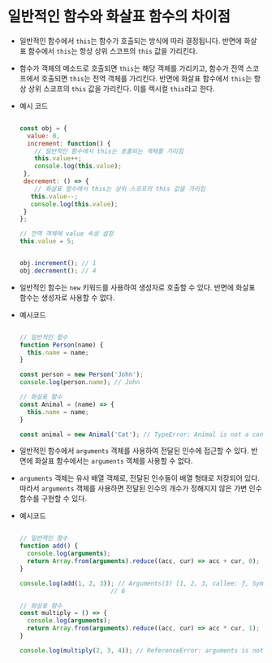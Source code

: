 # 일반적인 함수와 화살표 함수의 차이점

- 일반적인 함수에서 `this`는 함수가 호출되는 방식에 따라 결정됩니다. 반면에 화살표 함수에서 `this`는 항상 상위 스코프의 `this` 값을 가리킨다.
- 함수가 객체의 메소드로 호출되면 `this`는 해당 객체를 가리키고, 함수가 전역 스코프에서 호출되면 `this`는 전역 객체를 가리킨다. 반면에 화살표 함수에서 `this`는 항상 상위 스코프의 `this` 값을 가리킨다. 이를 렉시컬 `this`라고 한다.

- 예시 코드

  ```javascript

  const obj = {
    value: 0,
    increment: function() {
      // 일반적인 함수에서 this는 호출되는 객체를 가리킴
      this.value++;
      console.log(this.value);
   },
   decrement: () => {
      // 화살표 함수에서 this는 상위 스코프의 this 값을 가리킴
     this.value--;
     console.log(this.value);
   }
  };

  // 전역 객체에 value 속성 설정
  this.value = 5;


  obj.increment(); // 1
  obj.decrement(); // 4

  ```


- 일반적인 함수는 `new` 키워드를 사용하여 생성자로 호출할 수 있다. 반면에 화살표 함수는 생성자로 사용할 수 없다.
- 예시코드
  ```javascript

  // 일반적인 함수
  function Person(name) {
    this.name = name;
  }

  const person = new Person('John');
  console.log(person.name); // John

  // 화살표 함수
  const Animal = (name) => {
    this.name = name;
  }

  const animal = new Animal('Cat'); // TypeError: Animal is not a constructor


  ```


- 일반적인 함수에서 `arguments` 객체를 사용하여 전달된 인수에 접근할 수 있다. 반면에 화살표 함수에서는 `arguments` 객체를 사용할 수 없다.
- `arguments` 객체는 유사 배열 객체로, 전달된 인수들이 배열 형태로 저장되어 있다. 따라서 `arguments` 객체를 사용하면 전달된 인수의 개수가 정해지지 않은 가변 인수 함수를 구현할 수 있다.
- 예시코드
  ```javascript

  // 일반적인 함수
  function add() {
    console.log(arguments);
    return Array.from(arguments).reduce((acc, cur) => acc + cur, 0);
  }

  console.log(add(1, 2, 3)); // Arguments(3) [1, 2, 3, callee: ƒ, Symbol(Symbol.iterator): ƒ]
                           // 6

  // 화살표 함수
  const multiply = () => {
    console.log(arguments);
    return Array.from(arguments).reduce((acc, cur) => acc * cur, 1);
  }

  console.log(multiply(2, 3, 4)); // ReferenceError: arguments is not defined

  ```

